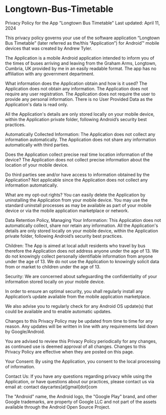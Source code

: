 # Longtown-Bus-Timetable
Privacy Policy for the App "Longtown Bus Timetable" Last updated: April 11, 2024

This privacy policy governs your use of the software application “Longtown Bus Timetable” (later referred as the/this “Application”) for Android™ mobile devices that was created by Andrew Tyler.

The Application is a mobile Android application intended to inform you of the times of buses arriving and leaving from the Graham Arms, Longtown, Cumbria, UK provided by me in an easily readable format.
The app has no affiliation with any government department.

What information does the Application obtain and how is it used? 
The Application does not obtain any information.
The Application does not require any user registration. 
The Application does not require the user to provide any personal information.
There is no User Provided Data as the Application's data is read only.

All the Application's details are only stored locally on your mobile device, within the Application private folder, following Android’s security best practices.

Automatically Collected Information:
The Application does not collect any information automatically.
The Application does not share any information automatically with third parties.

Does the Application collect precise real time location information of the device? 
The Application does not collect precise information about the location of your mobile device.

Do third parties see and/or have access to information obtained by the Application? 
Not applicable since the Application does not collect any information automatically.

What are my opt-out rights? 
You can easily delete the Application by uninstalling the Application from your mobile device. 
You may use the standard uninstall processes as may be available as part of your mobile device or via the mobile application marketplace or network.

Data Retention Policy, Managing Your Information:
This Application does not automatically collect, share nor retain any information. All the Application's details are only stored locally on your mobile device, within the Application private folder, following Android’s security best practices.

Children:
The App is aimed at local adult residents who travel by bus therefore the Application does not address anyone under the age of 13. 
We do not knowingly collect personally identifiable information from anyone under the age of 13. 
We do not use the Application to knowingly solicit data from or market to children under the age of 13.

Security:
We are concerned about safeguarding the confidentiality of your information stored locally on your mobile device.

In order to ensure an optimal security, you shall regularly install any Application’s update available from the mobile application marketplace.

We also advise you to regularly check for any Android OS update(s) that could be available and to enable automatic updates.

Changes to this Privacy Policy may be updated from time to time for any reason. Any updates will be written in line with any requirements laid down by Google/Android.

You are advised to review this Privacy Policy periodically for any changes, as continued use is deemed approval of all changes. Changes to this Privacy Policy are effective when they are posted on this page.

Your Consent: 
By using the Application, you consent to the local processing of information.

Contact Us:
If you have any questions regarding privacy while using the Application, or have questions about our practices, please contact us via email at: contact daycartes[at]gmail[dot]com

The "Android" name, the Android logo, the "Google Play" brand, and other Google trademarks, are property of Google LLC and not part of the assets available through the Android Open Source Project.
